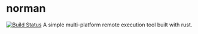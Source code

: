# norman
[![Build Status](https://travis-ci.org/TheExistingOne/norman.svg?branch=master)](https://travis-ci.org/TheExistingOne/norman)
A simple multi-platform remote execution tool built with rust.
